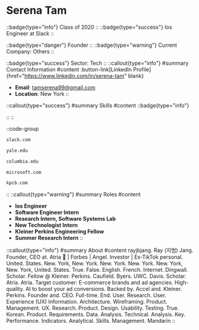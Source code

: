 # Serena Tam
::badge{type="info"}
Class of 2020
::
::badge{type="success"}
Ios Engineer at Slack
::

::badge{type="danger"}
Founder
::
::badge{type="warning"}
Current Company: Others
::

::badge{type="success"}
Sector: Tech
::
::callout{type="info"}
#summary
Contact Information
#content
:button-link[LinkedIn Profile]{href="https://www.linkedin.com/in/serena-tam" blank}
- **Email**: tamserena99@gmail.com
- **Location**: New York
::

::callout{type="success"}
#summary
Skills
#content
::badge{type="info"}

::
::

::code-group
```bash [Slack]
slack.com
```
```bash [Yale University]
yale.edu
```
```bash [Columbia University]
columbia.edu
```
```bash [Microsoft]
microsoft.com
```
```bash [Kleiner Perkins Caufield & Byers]
kpcb.com
```
::
::callout{type="warning"}
#summary
Roles
#content
- **Ios Engineer**
- **Software Engineer Intern**
- **Research Intern, Software Systems Lab**
- **New Technologist Intern**
- **Kleiner Perkins Engineering Fellow**
- **Summer Research Intern**
::

::callout{type="info"}
#summary
About
#content
rayjbjang. Ray (지범) Jang. Founder, CEO at. Atria 🚀 | Forbes | Angel. Investor | Ex-TikTok personal. United. States. New. York, New. York. New. York. New. York. New. York, New. York, United. States. True. False. English. French. Internet. Dingwall. Scholar. Fellow @ Kleiner. Perkins. Caufield. Byers. UWC. Davis. Scholar. Atria. Atria. Target customer: E-commerce brands and ad agencies. High-quality. AI to boost your ad conversions. Backed by. Accel and. Kleiner. Perkins. Founder and. CEO. Full-time. End. User. Research. User. Experience (UX) Information. Architecture. Wireframing. Product. Management. UX. Research. Product. Design. Usability. Testing. True. Korean. Product. Requirements. Data. Analysis. Technical. Analysis. Key. Performance. Indicators. Analytical. Skills. Management. Mandarin
::
